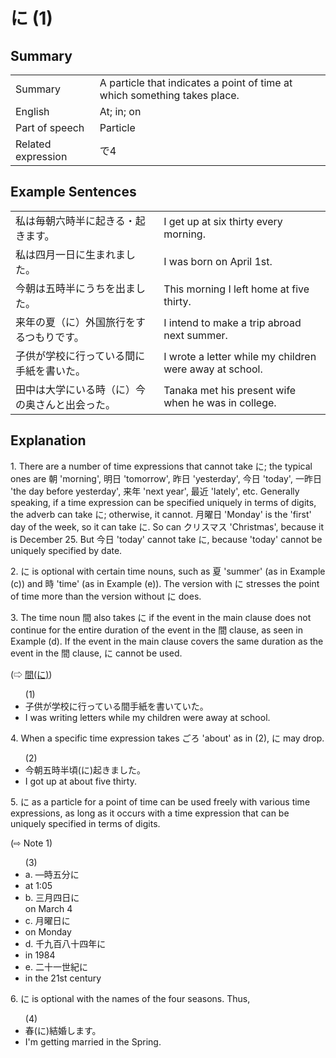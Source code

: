 # に (1)

## Summary

<table><tr>   <td>Summary</td>   <td>A particle that indicates a point of time at which something takes place.</td></tr><tr>   <td>English</td>   <td>At; in; on</td></tr><tr>   <td>Part of speech</td>   <td>Particle</td></tr><tr>   <td>Related expression</td>   <td>で4</td></tr></table>

## Example Sentences

<table><tr>   <td>私は毎朝六時半に起きる・起きます。</td>   <td>I get up at six thirty every morning.</td></tr><tr>   <td>私は四月一日に生まれました。</td>   <td>I was born on April 1st.</td></tr><tr>   <td>今朝は五時半にうちを出ました。</td>   <td>This morning I left home at five thirty.</td></tr><tr>   <td>来年の夏（に）外国旅行をするつもりです。</td>   <td>I intend to make a trip abroad next summer.</td></tr><tr>   <td>子供が学校に行っている間に手紙を書いた。</td>   <td>I wrote a letter while my children were away at school.</td></tr><tr>   <td>田中は大学にいる時（に）今の奥さんと出会った。</td>   <td>Tanaka met his present wife when he was in college.</td></tr></table>

## Explanation

<p>1. There are a number of time expressions that cannot take <span class="cloze">に</span>; the typical ones are 朝 'morning', 明日 'tomorrow', 昨日 'yesterday', 今日 'today', 一昨日 'the day before yesterday', 来年 'next year', 最近 'lately', etc. Generally speaking, if a time expression can be specified uniquely in terms of digits, the adverb can take <span class="cloze">に</span>; otherwise, it cannot. 月曜日 'Monday' is the 'first' day of the week, so it can take <span class="cloze">に</span>. So can クリスマス 'Christmas', because it is December 25. But 今日 'today' cannot take <span class="cloze">に</span>, because 'today' cannot be uniquely specified by date.</p>  <p>2. <span class="cloze">に</span> is optional with certain time nouns, such as 夏 'summer' (as in Example (c)) and 時 'time' (as in Example (e)). The version with <span class="cloze">に</span> stresses the point of time more than the version without <span class="cloze">に</span> does.</p>  <p>3. The time noun 間 also takes <span class="cloze">に</span> if the event in the main clause does not continue for the entire duration of the event in the 間 clause, as seen in Example (d). If the event in the main clause covers the same duration as the event in the 間 clause, <span class="cloze">に</span> cannot be used.</p>  <p>(⇨ <a href="#㊦ 間・あいだ(に)">間(に)</a>)</p>  <ul>(1) <li>子供が学校に行っている間手紙を書いていた。</li> <li>I was writing letters while my children were away at school.</li> </ul>  <p>4. When a specific time expression takes ごろ 'about' as in (2), <span class="cloze">に</span> may drop.</p>  <ul>(2) <li>今朝五時半頃(<span class="cloze">に</span>)起きました。</li> <li>I got up at about five thirty.</li> </ul>  <p>5. <span class="cloze">に</span> as a particle for a point of time can be used freely with various time expressions, as long as it occurs with a time expression that can be uniquely specified in terms of digits. </p>  <p>(⇨ Note 1)</p>  <ul>(3) <li>a. —時五分<span class="cloze">に</span></li> <li>at 1:05</li> <div class="divide"></div> <li>b. 三月四日<span class="cloze">に</span></li> on March 4</li> <div class="divide"></div> <li>c. 月曜日<span class="cloze">に</span></li> <li>on Monday</li> <div class="divide"></div> <li>d. 千九百八十四年<span class="cloze">に</span></li> <li>in 1984</li> <div class="divide"></div> <li>e. 二十一世紀<span class="cloze">に</span></li> <li>in the 21st century</li> </ul>  <p>6. <span class="cloze">に</span> is optional with the names of the four seasons. Thus,</p>  <ul>(4) <li>春(<span class="cloze">に</span>)結婚します。</li> <li>I'm getting married in the Spring.</li> </ul>


